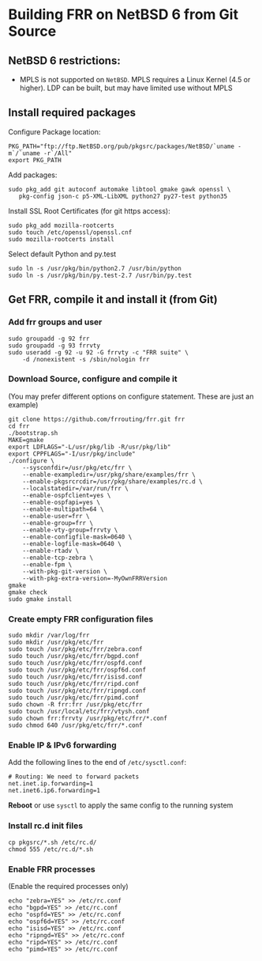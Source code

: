 Building FRR on NetBSD 6 from Git Source
========================================

NetBSD 6 restrictions:
----------------------

- MPLS is not supported on `NetBSD`. MPLS requires a Linux Kernel
  (4.5 or higher). LDP can be built, but may have limited use 
  without MPLS

Install required packages
-------------------------
Configure Package location:

    PKG_PATH="ftp://ftp.NetBSD.org/pub/pkgsrc/packages/NetBSD/`uname -m`/`uname -r`/All"
    export PKG_PATH

Add packages:

    sudo pkg_add git autoconf automake libtool gmake gawk openssl \
       pkg-config json-c p5-XML-LibXML python27 py27-test python35

Install SSL Root Certificates (for git https access):

    sudo pkg_add mozilla-rootcerts
    sudo touch /etc/openssl/openssl.cnf
    sudo mozilla-rootcerts install

Select default Python and py.test

    sudo ln -s /usr/pkg/bin/python2.7 /usr/bin/python
    sudo ln -s /usr/pkg/bin/py.test-2.7 /usr/bin/py.test

Get FRR, compile it and install it (from Git)
------------------------------------------------

### Add frr groups and user

    sudo groupadd -g 92 frr
    sudo groupadd -g 93 frrvty
    sudo useradd -g 92 -u 92 -G frrvty -c "FRR suite" \
        -d /nonexistent -s /sbin/nologin frr

### Download Source, configure and compile it
(You may prefer different options on configure statement. These are just 
an example)

    git clone https://github.com/frrouting/frr.git frr
    cd frr
    ./bootstrap.sh
    MAKE=gmake
    export LDFLAGS="-L/usr/pkg/lib -R/usr/pkg/lib"
    export CPPFLAGS="-I/usr/pkg/include"
    ./configure \
        --sysconfdir=/usr/pkg/etc/frr \
        --enable-exampledir=/usr/pkg/share/examples/frr \
        --enable-pkgsrcrcdir=/usr/pkg/share/examples/rc.d \
        --localstatedir=/var/run/frr \
        --enable-ospfclient=yes \
        --enable-ospfapi=yes \
        --enable-multipath=64 \
        --enable-user=frr \
        --enable-group=frr \
        --enable-vty-group=frrvty \
        --enable-configfile-mask=0640 \
        --enable-logfile-mask=0640 \
        --enable-rtadv \
        --enable-tcp-zebra \
        --enable-fpm \
        --with-pkg-git-version \
        --with-pkg-extra-version=-MyOwnFRRVersion   
    gmake
    gmake check
    sudo gmake install

### Create empty FRR configuration files
    sudo mkdir /var/log/frr
    sudo mkdir /usr/pkg/etc/frr
    sudo touch /usr/pkg/etc/frr/zebra.conf
    sudo touch /usr/pkg/etc/frr/bgpd.conf
    sudo touch /usr/pkg/etc/frr/ospfd.conf
    sudo touch /usr/pkg/etc/frr/ospf6d.conf
    sudo touch /usr/pkg/etc/frr/isisd.conf
    sudo touch /usr/pkg/etc/frr/ripd.conf
    sudo touch /usr/pkg/etc/frr/ripngd.conf
    sudo touch /usr/pkg/etc/frr/pimd.conf
    sudo chown -R frr:frr /usr/pkg/etc/frr
    sudo touch /usr/local/etc/frr/vtysh.conf
    sudo chown frr:frrvty /usr/pkg/etc/frr/*.conf
    sudo chmod 640 /usr/pkg/etc/frr/*.conf

### Enable IP & IPv6 forwarding

Add the following lines to the end of `/etc/sysctl.conf`:

    # Routing: We need to forward packets
    net.inet.ip.forwarding=1
    net.inet6.ip6.forwarding=1

**Reboot** or use `sysctl` to apply the same config to the running system

### Install rc.d init files
    cp pkgsrc/*.sh /etc/rc.d/
    chmod 555 /etc/rc.d/*.sh

### Enable FRR processes
(Enable the required processes only)

    echo "zebra=YES" >> /etc/rc.conf
    echo "bgpd=YES" >> /etc/rc.conf
    echo "ospfd=YES" >> /etc/rc.conf
    echo "ospf6d=YES" >> /etc/rc.conf
    echo "isisd=YES" >> /etc/rc.conf
    echo "ripngd=YES" >> /etc/rc.conf
    echo "ripd=YES" >> /etc/rc.conf
    echo "pimd=YES" >> /etc/rc.conf
